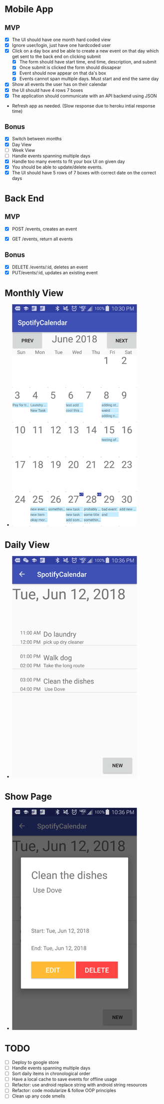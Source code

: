 # Mobile App
## MVP

- [x] The UI should have one month hard coded view
- [x] Ignore user/login, just have one hardcoded user
- [x] Click on a day box and be able to create a new event on that day which get sent to the back end on clicking submit
    - [x] The form should have start time, end time, description, and submit
    - [x] Once submit is clicked the form should dissapear
    - [x] Event should now appear on that da's box
    - [x] Events cannot span multiple days. Must start and end the same day
- [x] Show all events the user has on their calendar
- [x] the UI should have 4 rows 7 boxes
- [x] The application should communicate with an API backend using JSON

* Refresh app as needed. (Slow response due to heroku intial response time)

## Bonus
- [x] Switch between months
- [x] Day View
- [ ] Week View
- [ ] Handle events spanning multiple days
- [x] Handle too many events to fit your box UI on given day
- [x] You should be able to update/delete events.
- [x] The UI should have 5 rows of 7 boxes with correct date on the correct days

# Back End

## MVP
- [x] POST /events, creates an event
    
- [x] GET /events, return all events

## Bonus
- [x] DELETE /events/:id, deletes an event
- [x] PUT/events/:id, updates an existing event

# Monthly View
* <img src="https://github.com/Jzheng213/SpotifyCalendarAndroid/blob/master/monthly.png" width="400">

# Daily View
* <img src="https://github.com/Jzheng213/SpotifyCalendarAndroid/blob/master/Daily.png" width="400">

# Show Page
* <img src="https://github.com/Jzheng213/SpotifyCalendarAndroid/blob/master/Show.png" width="400">

# TODO
- [ ] Deploy to google store
- [ ] Handle events spanning multiple days
- [ ] Sort daily items in chronological order
- [ ] Have a local cache to save events for offline usage
- [ ] Refactor: use android replace string with android string resources
- [ ] Refactor: code modularize & follow OOP principles
- [ ] Clean up any code smells
